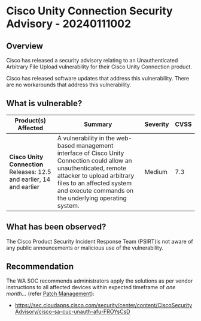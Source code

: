 # Cisco Unity Connection Security Advisory - 20240111002

## Overview

Cisco has released a security advisory relating to an Unauthenticated Arbitrary File Upload vulnerability for their Cisco Unity Connection product.

Cisco has released software updates that address this vulnerability. There are no workarounds that address this vulnerability.

## What is vulnerable?

| Product(s) Affected                                                   | Summary                                                                                                                                                                                                                                  | Severity | CVSS |
| --------------------------------------------------------------------- | ---------------------------------------------------------------------------------------------------------------------------------------------------------------------------------------------------------------------------------------- | -------- | ---- |
| **Cisco Unity Connection** Releases: 12.5 and earlier, 14 and earlier | A vulnerability in the web-based management interface of Cisco Unity Connection could allow an unauthenticated, remote attacker to upload arbitrary files to an affected system and execute commands on the underlying operating system. | Medium   | 7.3  |

## What has been observed?

The Cisco Product Security Incident Response Team (PSIRT)is not aware of any public announcements or malicious use of the vulnerability.

## Recommendation

The WA SOC recommends administrators apply the solutions as per vendor instructions to all affected devices within expected timeframe of *one month...* (refer [Patch Management](../guidelines/patch-management.md)):

- <https://sec.cloudapps.cisco.com/security/center/content/CiscoSecurityAdvisory/cisco-sa-cuc-unauth-afu-FROYsCsD>
